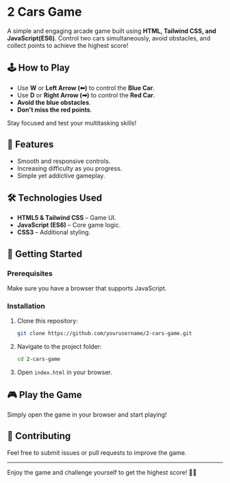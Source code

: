 # 2 Cars Game

A simple and engaging arcade game built using **HTML, Tailwind CSS, and JavaScript(ES6)**. Control two cars simultaneously, avoid obstacles, and collect points to achieve the highest score!

## 🕹 How to Play
- Use **W** or **Left Arrow (⬅)** to control the **Blue Car**.
- Use **D** or **Right Arrow (➡)** to control the **Red Car**.
- **Avoid the blue obstacles**.
- **Don't miss the red points**.

Stay focused and test your multitasking skills!

## 📌 Features
- Smooth and responsive controls.
- Increasing difficulty as you progress.
- Simple yet addictive gameplay.

## 🛠 Technologies Used
- **HTML5 & Tailwind CSS** – Game UI.
- **JavaScript (ES6)** – Core game logic.
- **CSS3** – Additional styling.

## 🚀 Getting Started
### Prerequisites
Make sure you have a browser that supports JavaScript.

### Installation
1. Clone this repository:
   ```sh
   git clone https://github.com/yourusername/2-cars-game.git
   ```
2. Navigate to the project folder:
   ```sh
   cd 2-cars-game
   ```
3. Open `index.html` in your browser.

## 🎮 Play the Game
Simply open the game in your browser and start playing!

## 🤝 Contributing
Feel free to submit issues or pull requests to improve the game.

---
Enjoy the game and challenge yourself to get the highest score! 🚗💨

